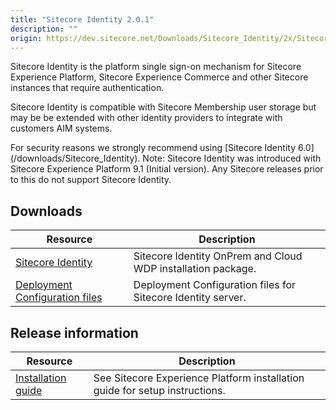 ```yaml
---
title: "Sitecore Identity 2.0.1"
description: ""
origin: https://dev.sitecore.net/Downloads/Sitecore_Identity/2x/Sitecore_Identity_201
---
```


Sitecore Identity is the platform single sign-on mechanism for Sitecore Experience Platform, Sitecore Experience Commerce and other Sitecore instances that require authentication.

Sitecore Identity is compatible with Sitecore Membership user storage but may be be extended with other identity providers to integrate with customers AIM systems.

  <Alert variant='warning' mb={4}>
    <AlertIcon />
    For security reasons we strongly recommend using [Sitecore Identity 6.0](/downloads/Sitecore_Identity).
  </Alert>
  
  <Alert variant='warning' mb={4}>
    <AlertIcon />
    Note: Sitecore Identity was introduced with Sitecore Experience Platform 9.1 (Initial version). Any Sitecore releases prior to this do not support Sitecore Identity.
  </Alert>
  

## Downloads

 | Resource | Description |
 | --- | --- |
 | [Sitecore Identity](https://scdp.blob.core.windows.net/downloads/Sitecore%20Identity/2x/Sitecore%20Identity%20201/Secure/Sitecore.IdentityServer.2.0.1-r00166.scwdp.zip) | Sitecore Identity OnPrem and Cloud WDP installation package. |
 | [Deployment Configuration files](https://scdp.blob.core.windows.net/downloads/Sitecore%20Identity/2x/Sitecore%20Identity%20201/Secure/IdentityServer%20Deployment%20Configuration%202.0.1.zip) | Deployment Configuration files for Sitecore Identity server. |

## Release information

 | Resource | Description |
 | --- | --- |
 | [Installation guide](https://scdp.blob.core.windows.net/downloads/Sitecore%20Experience%20Platform/91/Sitecore%20Experience%20Platform%2091%20Update1/Secure/Sitecore-911-Installation-Guide.pdf) | See Sitecore Experience Platform installation guide for setup instructions. |